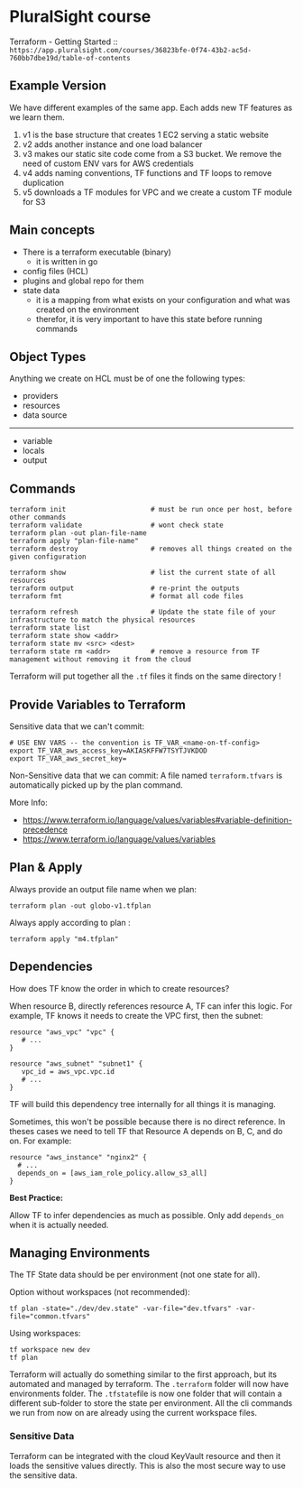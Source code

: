 # PluralSight course

Terraform - Getting Started :: `https://app.pluralsight.com/courses/36823bfe-0f74-43b2-ac5d-760bb7dbe19d/table-of-contents`

## Example Version

We have different examples of the same app.
Each adds new TF features as we learn them.

 1. v1 is the base structure that creates 1 EC2 serving a static website
 1. v2 adds another instance and one load balancer
 1. v3 makes our static site code come from a S3 bucket. We remove the need of custom ENV vars for AWS credentials
 1. v4 adds naming conventions, TF functions and TF loops to remove duplication
 1. v5 downloads a TF modules for VPC and we create a custom TF module for S3

## Main concepts

- There is a terraform executable (binary)
  - it is written in go
- config files (HCL)
- plugins and global repo for them
- state data
  - it is a mapping from what exists on your configuration and what was created on the environment
  - therefor, it is very important to have this state before running commands

## Object Types

Anything we create on HCL must be of one the following types:

- providers
- resources
- data source

---

- variable
- locals
- output

## Commands

    terraform init                     # must be run once per host, before other commands
    terraform validate                 # wont check state
    terraform plan -out plan-file-name
    terraform apply "plan-file-name"
    terraform destroy                  # removes all things created on the given configuration
    
    terraform show                     # list the current state of all resources
    terraform output                   # re-print the outputs
    terraform fmt                      # format all code files

    terraform refresh                  # Update the state file of your infrastructure to match the physical resources
    terraform state list
    terraform state show <addr>
    terraform state mv <src> <dest>
    terraform state rm <addr>          # remove a resource from TF management without removing it from the cloud 

Terraform will put together all the `.tf` files it finds on the same directory !

## Provide Variables to Terraform

Sensitive data that we can't commit:

    # USE ENV VARS -- the convention is TF_VAR_<name-on-tf-config>
    export TF_VAR_aws_access_key=AKIASKFFW7TSYTJVKDOD
    export TF_VAR_aws_secret_key=

Non-Sensitive data that we can commit: A file named `terraform.tfvars` is automatically picked up by the plan command.

More Info:

- https://www.terraform.io/language/values/variables#variable-definition-precedence
- https://www.terraform.io/language/values/variables

## Plan & Apply

Always provide an output file name when we plan:

    terraform plan -out globo-v1.tfplan

Always apply according to plan :

    terraform apply "m4.tfplan"

## Dependencies

How does TF know the order in which to create resources?

When resource B, directly references resource A, TF can infer this logic.
For example, TF knows it needs to create the VPC first, then the subnet:

```hcl
resource "aws_vpc" "vpc" {
   # ...
}

resource "aws_subnet" "subnet1" {
   vpc_id = aws_vpc.vpc.id
   # ...
}
```

TF will build this dependency tree internally for all things it is managing.

Sometimes, this won't be possible because there is no direct reference.
In theses cases we need to tell TF that Resource A depends on B, C, and do on.
For example:

```hcl
resource "aws_instance" "nginx2" {
  # ...
  depends_on = [aws_iam_role_policy.allow_s3_all]
}
```

**Best Practice:**

Allow TF to infer dependencies as much as possible.
Only add `depends_on` when it is actually needed.

## Managing Environments

The TF State data should be per environment (not one state for all).

Option without workspaces (not recommended):

    tf plan -state="./dev/dev.state" -var-file="dev.tfvars" -var-file="common.tfvars"

Using workspaces:

    tf workspace new dev
    tf plan

Terraform will actually do something similar to the first approach, but its automated and managed by terraform.
The `.terraform` folder will now have environments folder.
The `.tfstate`file is now one folder that will contain a different sub-folder to store the state per environment.
All the cli commands we run from now on are already using the current workspace files.

### Sensitive Data

Terraform can be integrated with the cloud KeyVault resource and then it loads the sensitive values directly.
This is also the most secure way to use the sensitive data.





